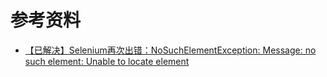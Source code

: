# 参考资料

* [【已解决】Selenium再次出错：NoSuchElementException: Message: no such element: Unable to locate element](http://www.crifan.com/selenium_nosuchelementexception_messsage_no_such_element_unable_to_locate_element)
